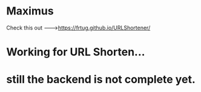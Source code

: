 # Maximus

Check  this out --->https://frtug.github.io/URLShortener/


# Working for URL Shorten...

# still the backend is not complete yet.
